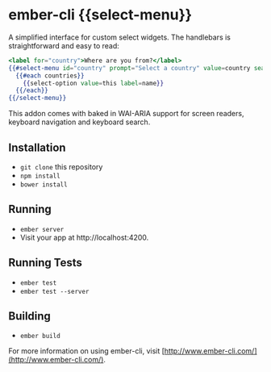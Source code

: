 # ember-cli {{select-menu}}

A simplified interface for custom select widgets. The handlebars is straightforward and easy to read:

```handlebars
<label for="country">Where are you from?</label>
{{#select-menu id="country" prompt="Select a country" value=country search-by="name code"}}
  {{#each countries}}
    {{select-option value=this label=name}}
  {{/each}}
{{/select-menu}}
```

This addon comes with baked in WAI-ARIA support for screen readers, keyboard navigation and keyboard search.


## Installation

* `git clone` this repository
* `npm install`
* `bower install`

## Running

* `ember server`
* Visit your app at http://localhost:4200.

## Running Tests

* `ember test`
* `ember test --server`

## Building

* `ember build`

For more information on using ember-cli, visit [http://www.ember-cli.com/](http://www.ember-cli.com/).
